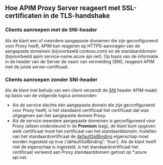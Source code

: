 ## <a name="how-apim-proxy-server-responds-with-ssl-certificates-in-the-tls-handshake"></a>Hoe APIM Proxy Server reageert met SSL-certificaten in de TLS-handshake

### <a name="clients-calling-with-sni-header"></a>Clients aanroepen met de SNI-header
Als de klant een of meerdere aangepaste domeinen die zijn geconfigureerd voor Proxy heeft, APIM kan reageren op HTTPS-aanvragen van de aangepaste domeinen (bijvoorbeeld contoso.com) en de standaarddomein (bijvoorbeeld apim service-name.azure api.net). Op basis van de informatie in de header van de Server de naam van vermelding (SNI), reageert APIM met de juiste server-certificaat.

### <a name="clients-calling-without-sni-header"></a>Clients aanroepen zonder SNI-header
Als de klant met behulp van een client verzendt de [SNI](https://tools.ietf.org/html/rfc6066#section-3) header APIM maakt op basis van de volgende logica antwoorden:

* Als de service slechts één aangepaste domein die zijn geconfigureerd voor Proxy heeft, is het standaard certificaat het certificaat dat was uitgegeven aan het aangepaste domein Proxy.
* Als de service meerdere aangepaste domeinen is geconfigureerd voor Proxy (alleen ondersteund in de **Premium** laag), de klant kunt opgeven welk certificaat moet het certificaat van het standaarddomein. Instellen van het standaardcertificaat de [defaultSslBinding](https://docs.microsoft.com/rest/api/apimanagement/apimanagementservice/createorupdate#definitions_hostnameconfiguration) eigenschap moet worden ingesteld op true ('defaultSslBinding': 'true'). Als de klant heeft niet de eigenschap is ingesteld, is het standaardcertificaat het certificaat verleend aan Proxy standaarddomein gehost op *.azure api.net.
